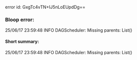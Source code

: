error id: GxgTc4vTN+IJ5nLoEUpdDg==
### Bloop error:

25/06/17 23:59:48 INFO DAGScheduler: Missing parents: List()
#### Short summary: 

25/06/17 23:59:48 INFO DAGScheduler: Missing parents: List()